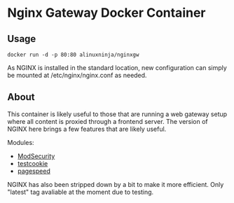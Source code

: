 # Nginx Gateway Docker Container

## Usage
```
docker run -d -p 80:80 alinuxninja/nginxgw
```
As NGINX is installed in the standard location, new configuration can simply be mounted at /etc/nginx/nginx.conf as needed.

## About
This container is likely useful to those that are running a web gateway setup where all content is proxied through a frontend server.
The version of NGINX here brings a few features that are likely useful.

Modules:
- [ModSecurity](https://github.com/SpiderLabs/ModSecurity-nginx)
- [testcookie](https://github.com/kyprizel/testcookie-nginx-module)
- [pagespeed](https://github.com/pagespeed/ngx_pagespeed)

NGINX has also been stripped down by a bit to make it more efficient. Only "latest" tag avaliable at the moment due to testing.
